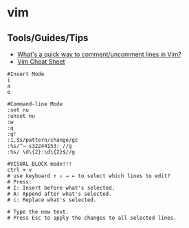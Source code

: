 # vim

## Tools/Guides/Tips

* [What's a quick way to comment/uncomment lines in Vim?](https://stackoverflow.com/questions/1676632/whats-a-quick-way-to-comment-uncomment-lines-in-vim)
* [Vim Cheat Sheet](https://vim.rtorr.com/)

```shell
#Insert Mode
i
a
o

#Command-line Mode
:set nu
:unset nu
:w
:q
:q!
:1,$s/pattern/change/gc
:%s/^→ s32244153: //g
:%s/ \d\{2}:\d\{2}$//g

#VISUAL BLOCK mode!!!
ctrl + v
# use keyboard ↑ ↓ → ← to select which lines to edit?
# Press:
# I: Insert before what's selected.
# A: Append after what's selected.
# c: Replace what's selected.

# Type the new text.
# Press Esc to apply the changes to all selected lines.
```